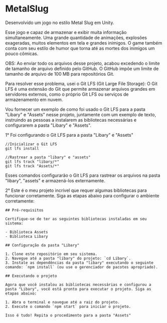 # MetalSlug
Desenvolvido um jogo no estilo Metal Slug em Unity.

Esse jogo e capaz de armazenar e exibir muita informação simultaneamente. Uma grande quantidade de animações, explosões exageradas, muitos elementos em tela e grandes inimigos. O game também conta com seu estilo de humor que torna até as mortes dos inimigos um pouco cômicas.

OBS: Ao enviar todo os arquivos desse projeto, acabou excedendo o limite de tamanho de arquivo definido pelo GitHub. O GitHub impõe um limite de tamanho de arquivo de 100 MB para repositórios Git.

Para resolver esse problema, usei o Git LFS (Git Large File Storage): O Git LFS é uma extensão do Git que permite armazenar arquivos grandes em servidores externos, como o próprio Git LFS ou serviços de armazenamento em nuvem. 

Vou fornecer um exemplo de como foi usado o Git LFS para a pasta "Libary" e "Assets" nesse projeto, juntamente com um exemplo de texto, instruindo as pessoas a instalarem as bibliotecas necessárias e configurarem a pasta "Libary" e "Assets".

1° Foi configurando o Git LFS para a pasta "Libary" e "Assets"

    //Inicializar o Git LFS
    git lfs install

    //Rastrear a pasta "libary" e "assets"
    git lfs track "libary/*"
    git lfs track "Assets/*"
    
Esses comandos configurarão o Git LFS para rastrear os arquivos na pasta "libary", "assets" e armazená-los externamente.

2° Este é o meu projeto incrível que requer algumas bibliotecas para funcionar corretamente. Siga as etapas abaixo para configurar o ambiente corretamente: 

    ## Pré-requisitos

    Certifique-se de ter as seguintes bibliotecas instaladas em seu sistema:

    - Biblioteca Assets
    - Biblioteca Libary

    ## Configuração da pasta "Libary"

    1. Clone este repositório em seu sistema.
    2. Navegue até a pasta "libary" do projeto: `cd Libary`.
    3. Instale as dependências da pasta "libary" executando o seguinte comando: `npm install` (ou use o gerenciador de pacotes apropriado).

    ## Executando o projeto

    Agora que você instalou as bibliotecas necessárias e configurou a pasta "Libary", você está pronto para executar o projeto. Siga as etapas abaixo:

    1. Abra o terminal e navegue até a raiz do projeto.
    2. Execute o comando `npm start` para iniciar o projeto.

    Isso é tudo! Repita o procedimento para a pasta "Assets"
    
    



